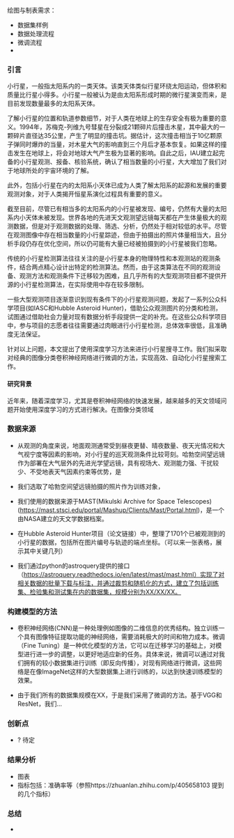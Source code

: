 绘图与制表需求：
- 数据集样例
- 数据处理流程
- 微调流程
- 


### 引言


小行星，一般指太阳系内的一类天体。该类天体类似行星环绕太阳运动，但体积和质量比行星小得多。小行星一般被认为是由太阳系形成时期的微行星演变而来，是目前发现数量最多的太阳系天体。

了解小行星的位置和轨道参数细节，对于人类在地球上的生存安全有极为重要的意义。1994年，苏梅克-列维九号彗星在分裂成21颗碎片后撞击木星，其中最大的一颗碎片直径达35公里，产生了明显的撞击坑。据估计，这次撞击相当于10亿颗原子弹同时爆炸的当量，对木星大气的影响直到三个月后才基本恢复。如果这样的撞击发生在地球上，将会对地球大气产生极为显著的影响。自此之后，IAU建立起完备的小行星观测、报备、核验系统，确认了相当数量的小行星，大大增加了我们对于地球所处的宇宙环境的了解。

此外，包括小行星在内的太阳系小天体已成为人类了解太阳系的起源和发展的重要观测对象，对于人类揭开恒星系演化过程具有重要的意义。

截至目前，尽管已有相当多的太阳系内的小行星被发现、编号，仍然有大量的太阳系内小天体未被发现。世界各地的先进天文观测望远镜每天都在产生体量极大的观测数据，但是对于观测数据的处理、筛选、分析，仍然处于相对较低的水平。尽管在观测图像中存在相当数量的小行星踪迹，但由于拍摄出的照片体量相当大，且分析手段仍存在优化空间，所以仍可能有大量已经被拍摄到的小行星被我们忽略。

传统的小行星检测算法往往关注的是小行星本身的物理特性和本观测站的观测条件，结合两点精心设计出特定的检测算法。然而，由于这类算法在不同的观测设备、观测方法和观测条件下迁移较为困难，且几乎所有的大型观测项目都不提供开源的小行星检测算法，在实际使用中存在较多限制。

一些大型观测项目逐渐意识到现有条件下的小行星观测问题，发起了一系列公众科学项目(如IASC和Hubble Asteroid Hunter)，借助公众观测图片的分类和检测，试图通过借助社会力量对现有数据分析手段提供一定的补充。在这些公众科学项目中，参与项目的志愿者往往需要通过肉眼进行小行星检测，总体效率很低，且准确度无法保证。

针对以上问题，本文提出了使用深度学习方法来进行小行星搜寻工作。我们拟采取对经典的图像分类卷积神经网络进行微调的方法，实现高效、自动化小行星搜索工作。


#### 研究背景


近年来，随着深度学习，尤其是卷积神经网络的快速发展，越来越多的天文领域问题开始使用深度学习的方式进行解决。在图像分类领域



### 数据来源


- 从观测的角度来说，地面观测通常受到昼夜更替、晴夜数量、夜天光情况和大气视宁度等因素的影响，对小行星的巡天观测条件比较苛刻。哈勃空间望远镜作为部署在大气层外的先进光学望远镜，具有视场大、观测能力强、干扰较少、不受地表天气因素约束等优势，是
- 我们选取了哈勃空间望远镜拍摄的照片作为训练对象，


  

- 我们使用的数据来源于MAST(Mikulski Archive for Space Telescopes)(https://mast.stsci.edu/portal/Mashup/Clients/Mast/Portal.html)，是一个由NASA建立的天文学数据档案。

- 在Hubble Asteroid Hunter项目（论文链接）中，整理了1701个已被观测到的小行星的数据，包括所在图片编号与轨迹的端点坐标。（可以来一张表格，展示其中关键几列）

- 我们通过python的astroquery提供的接口（https://astroquery.readthedocs.io/en/latest/mast/mast.html）实现了对相关数据的批量下载与标注，并通过裁剪和随机化的方式，建立了包括训练集、检验集和测试集在内的数据集，规模分别为XX/XX/XX。



### 构建模型的方法

- 卷积神经网络(CNN)是一种处理例如图像的二维信息的优秀结构。独立训练一个具有图像特征提取功能的神经网络，需要消耗极大的时间和物力成本。微调（Fine Tuning）是一种优化模型的方法，它可以在迁移学习的基础上，对模型进行进一步的调整，以更好地适应新的任务。具体来说，微调可以通过对我们拥有的较小数据集进行训练（即反向传播），对现有网络进行微调，这些网络是在像ImageNet这样的大型数据集上进行训练的，以达到快速训练模型的效果。

- 由于我们所有的数据集规模在XX，于是我们采用了微调的方法。基于VGG和ResNet，我们...

### 创新点

- ? 待定

### 结果分析

- 图表
- 指标包括：准确率等（参照https://zhuanlan.zhihu.com/p/405658103 提到的几个指标）

### 总结

- 
